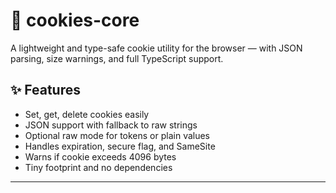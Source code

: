 # 🍪 cookies-core

A lightweight and type-safe cookie utility for the browser — with JSON parsing, size warnings, and full TypeScript support.

## ✨ Features

- Set, get, delete cookies easily
- JSON support with fallback to raw strings
- Optional raw mode for tokens or plain values
- Handles expiration, secure flag, and SameSite
- Warns if cookie exceeds 4096 bytes
- Tiny footprint and no dependencies

---
